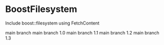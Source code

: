# BoostFilesystem
Include boost::filesystem using FetchContent

main branch
main branch 1.0
main branch 1.1
main branch 1.2
main branch 1.3